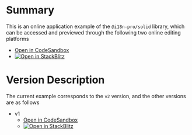 
# Summary
This is an online application example of the  `@i18n-pro/solid`  library, which can be accessed and previewed through the following two online editing platforms
* [Open in CodeSandbox](https://codesandbox.io/p/github/i18n-pro/solid-demo/v2?file=README.md)
* [![Open in StackBlitz](https://developer.stackblitz.com/img/open_in_stackblitz_small.svg "Open in StackBlitz")](https://stackblitz.com/github/i18n-pro/solid-demo/tree/v2?file=README.md)


# Version Description
The current example corresponds to the  `v2`  version, and the other versions are as follows
* v1
   * [Open in CodeSandbox](https://codesandbox.io/p/github/i18n-pro/solid-demo/v1?file=README.md)
   * [![Open in StackBlitz](https://developer.stackblitz.com/img/open_in_stackblitz_small.svg "Open in StackBlitz")](https://stackblitz.com/github/i18n-pro/solid-demo/tree/v1?file=README.md)
